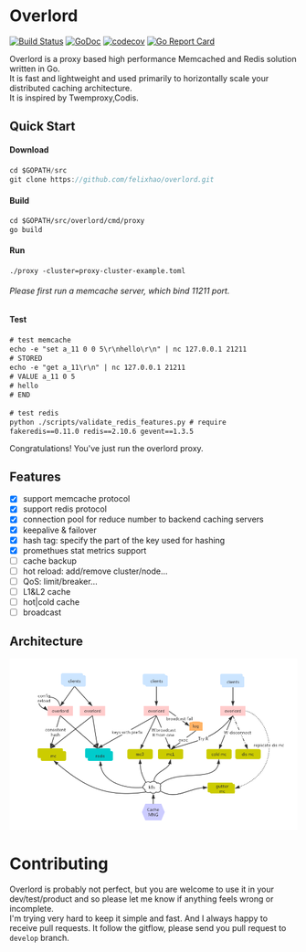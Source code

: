 # Overlord 
[![Build Status](https://travis-ci.org/felixhao/overlord.svg?branch=master)](https://travis-ci.org/felixhao/overlord) 
[![GoDoc](http://godoc.org/github.com/felixhao/overlord/proxy?status.svg)](http://godoc.org/github.com/felixhao/overlord/proxy) 
[![codecov](https://codecov.io/gh/felixhao/overlord/branch/master/graph/badge.svg)](https://codecov.io/gh/felixhao/overlord)
[![Go Report Card](https://goreportcard.com/badge/github.com/felixhao/overlord)](https://goreportcard.com/report/github.com/felixhao/overlord)


Overlord is a proxy based high performance Memcached and Redis solution written in Go.  
It is fast and lightweight and used primarily to horizontally scale your distributed caching architecture.  
It is inspired by Twemproxy,Codis.  

## Quick Start

#### Download

```go
cd $GOPATH/src
git clone https://github.com/felixhao/overlord.git
```

#### Build

```shell
cd $GOPATH/src/overlord/cmd/proxy
go build
```

#### Run

```shell
./proxy -cluster=proxy-cluster-example.toml
```
###### Please first run a memcache server, which bind 11211 port.

#### Test

```shell
# test memcache
echo -e "set a_11 0 0 5\r\nhello\r\n" | nc 127.0.0.1 21211
# STORED
echo -e "get a_11\r\n" | nc 127.0.0.1 21211
# VALUE a_11 0 5
# hello
# END

# test redis
python ./scripts/validate_redis_features.py # require fakeredis==0.11.0 redis==2.10.6 gevent==1.3.5
```

Congratulations! You've just run the overlord proxy.

## Features

- [x] support memcache protocol
- [x] support redis protocol
- [x] connection pool for reduce number to backend caching servers
- [x] keepalive & failover
- [x] hash tag: specify the part of the key used for hashing
- [x] promethues stat metrics support
- [ ] cache backup
- [ ] hot reload: add/remove cluster/node...
- [ ] QoS: limit/breaker...
- [ ] L1&L2 cache
- [ ] hot|cold cache
- [ ] broadcast

## Architecture

![architecture](doc/images/overlord_arch.png)

# Contributing

Overlord is probably not perfect, but you are welcome to use it in your dev/test/product and so please let me know if anything feels wrong or incomplete.  
I'm trying very hard to keep it simple and fast. And I always happy to receive pull requests. It follow the gitflow, please send you pull request to `develop` branch.  
